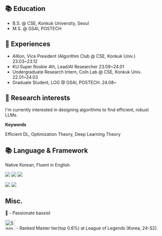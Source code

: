 📚 Education
---
- B.S. @ CSE, Konkuk University, Seoul 
- M.S. @ GSAI, POSTECH 

🌟 Experiences
---
- AlKon, Vice President (Algorithm Club @ CSE, Konkuk Univ.) 23.03~23.12
- KU:Super Rookie 4th, Lead/AI Researcher 23.09~24.01
- Undergraduate Research Intern, CoIn Lab @ CSE, Konkuk Univ. 22.01~24.03
- Graduate Student, LOG @ GSAI, POSTECH. 24.08~
  
 🔭 Research interests 
 ---

I'm currently interested in designing algorithms to find efficient, robust LLMs.

**Keywords**

Efficient DL, Optimization Theory, Deep Learning Theory

📚 Language & Framework
---
Native Korean, Fluent in English

<img src="https://img.shields.io/badge/Python-3776AB?style=flat-square&logo=Python&logoColor=white"> <img src="https://img.shields.io/badge/C-A8B9CC?style=flat-square&logo=C&logoColor=white"> <img src="https://img.shields.io/badge/C++-00599C?style=flat-square&logo=C%2B%2B&logoColor=white">

<img src="https://img.shields.io/badge/TensorFlow-FF6F00?style=flat-square&logo=TensorFlow&logoColor=white"> <img src="https://img.shields.io/badge/PyTorch-EE4C2C?style=flat-square&logo=PyTorch&logoColor=white"/>

Misc.
---
🎸 - Passionate bassist

 <img src="https://static.wikia.nocookie.net/leagueoflegends/images/d/d5/Season_2023_-_Master.png/revision/latest?cb=20231007195832" alt="Season 2023 - Master" width="32"> - Ranked Master tier(top 0.6%) at League of Legends (Korea, 24-S2).

<!--
**kwan7595/kwan7595** is a ✨ _special_ ✨ repository because its `README.md` (this file) appears on your GitHub profile.
-->
